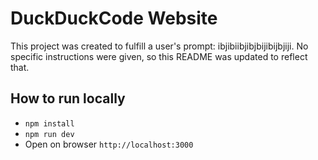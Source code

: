# DuckDuckCode Website

This project was created to fulfill a user's prompt: ibjibiibjibjbijibijbjiji. No specific instructions were given, so this README was updated to reflect that.

## How to run locally

- `npm install`
- `npm run dev`
- Open on browser `http://localhost:3000`
